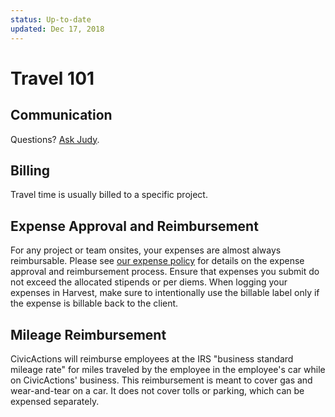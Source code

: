 ```yaml
---
status: Up-to-date
updated: Dec 17, 2018
---
```


# Travel 101

## Communication

Questions? [Ask Judy](mailto:%3Cjudy.raiten@civicactions.com%3E).

## Billing

Travel time is usually billed to a specific project.

## Expense Approval and Reimbursement

For any project or team onsites, your expenses are almost always reimbursable. Please see [our expense policy](expenses.md) for details on the expense approval and reimbursement process. Ensure that expenses you submit do not exceed the allocated stipends or per diems. When logging your expenses in Harvest, make sure to intentionally use the billable label only if the expense is billable back to the client.  

## Mileage Reimbursement

CivicActions will reimburse employees at the IRS "business standard mileage rate" for miles traveled by the employee in the employee's car while on CivicActions' business. This reimbursement is meant to cover gas and wear-and-tear on a car. It does not cover tolls or parking, which can be expensed separately.


